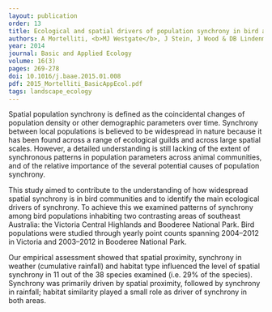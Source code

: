 ```yaml
---
layout: publication
order: 13
title: Ecological and spatial drivers of population synchrony in bird assemblages.
authors: A Mortelliti, <b>MJ Westgate</b>, J Stein, J Wood & DB Lindenmayer
year: 2014
journal: Basic and Applied Ecology
volume: 16(3)
pages: 269-278
doi: 10.1016/j.baae.2015.01.008
pdf: 2015_Mortelliti_BasicAppEcol.pdf
tags: landscape_ecology
---
```

Spatial population synchrony is defined as the coincidental changes of population density or other demographic parameters over time. Synchrony between local populations is believed to be widespread in nature because it has been found across a range of ecological guilds and across large spatial scales. However, a detailed understanding is still lacking of the extent of synchronous patterns in population parameters across animal communities, and of the relative importance of the several potential causes of population synchrony.

This study aimed to contribute to the understanding of how widespread spatial synchrony is in bird communities and to identify the main ecological drivers of synchrony. To achieve this we examined patterns of synchrony among bird populations inhabiting two contrasting areas of southeast Australia: the Victoria Central Highlands and Booderee National Park. Bird populations were studied through yearly point counts spanning 2004–2012 in Victoria and 2003–2012 in Booderee National Park.

Our empirical assessment showed that spatial proximity, synchrony in weather (cumulative rainfall) and habitat type influenced the level of spatial synchrony in 11 out of the 38 species examined (i.e. 29% of the species). Synchrony was primarily driven by spatial proximity, followed by synchrony in rainfall; habitat similarity played a small role as driver of synchrony in both areas.
